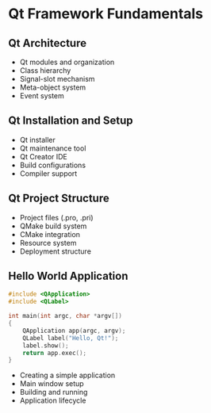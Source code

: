# Qt Framework Fundamentals

## Qt Architecture
- Qt modules and organization
- Class hierarchy
- Signal-slot mechanism
- Meta-object system
- Event system

## Qt Installation and Setup
- Qt installer
- Qt maintenance tool
- Qt Creator IDE
- Build configurations
- Compiler support

## Qt Project Structure
- Project files (.pro, .pri)
- QMake build system
- CMake integration
- Resource system
- Deployment structure

## Hello World Application
```cpp
#include <QApplication>
#include <QLabel>

int main(int argc, char *argv[])
{
    QApplication app(argc, argv);
    QLabel label("Hello, Qt!");
    label.show();
    return app.exec();
}
```
- Creating a simple application
- Main window setup
- Building and running
- Application lifecycle
